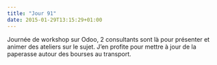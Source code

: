 ```yaml
---
title: "Jour 91"
date: 2015-01-29T13:15:29+01:00
---
```


Journée de workshop sur Odoo, 2 consultants sont là pour présenter et
animer des ateliers sur le sujet. J’en profite pour mettre à jour de la
paperasse autour des bourses au transport.


